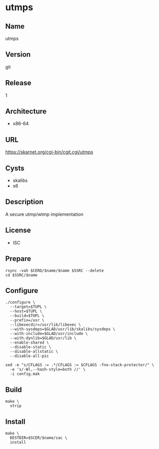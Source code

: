 # utmps

## Name
utmps

## Version
git

## Release
1

## Architecture
* x86-64

## URL
https://skarnet.org/cgi-bin/cgit.cgi/utmps

## Cysts
* skalibs
* s6

## Description
A secure utmp/wtmp implementation

## License
* ISC

## Prepare
```shell
rsync -vah $CERD/$name/$name $SSRC --delete
cd $SSRC/$name
```

## Configure
```shell
./configure \
  --target=$TUPL \
  --host=$TUPL \
  --build=$TUPL \
  --prefix=/usr \
  --libexecdir=/usr/lib/libexec \
  --with-sysdeps=$GLAD/usr/lib/skalibs/sysdeps \
  --with-include=$GLAD/usr/include \
  --with-dynlib=$GLAD/usr/lib \
  --enable-shared \
  --disable-static \
  --disable-allstatic \
  --disable-all-pic
```

```shell
sed -e "s/CFLAGS := .*/CFLAGS := $CFLAGS -fno-stack-protector/" \
  -e 's/-Wl,--hash-style=both //' \
  -i config.mak
```

## Build
```shell
make \
  strip
```

## Install
```shell
make \
  DESTDIR=$SCER/$name/sac \
  install
```
